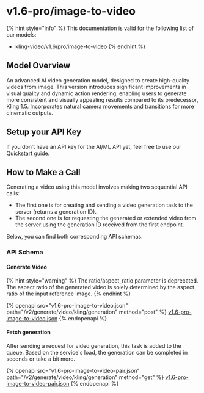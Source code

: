 # v1.6-pro/image-to-video

{% hint style="info" %}
This documentation is valid for the following list of our models:

* kling-video/v1.6/pro/image-to-video
{% endhint %}

## Model Overview

An advanced AI video generation model, designed to create high-quality videos from image. This version introduces significant improvements in visual quality and dynamic action rendering, enabling users to generate more consistent and visually appealing results compared to its predecessor, Kling 1.5. Incorporates natural camera movements and transitions for more cinematic outputs.

## Setup your API Key

If you don’t have an API key for the AI/ML API yet, feel free to use our [Quickstart guide](https://docs.aimlapi.com/quickstart/setting-up).

## How to Make a Call

Generating a video using this model involves making two sequential API calls:

* The first one is for creating and sending a video generation task to the server (returns a generation ID).&#x20;
* The second one is for requesting the generated or extended video from the server using the generation ID received from the first endpoint.&#x20;

Below, you can find both corresponding API schemas.

### API Schema

#### Generate Video

{% hint style="warning" %}
The ratio/aspect\_ratio parameter is deprecated. The aspect ratio of the generated video is solely determined by the aspect ratio of the input reference image.
{% endhint %}

{% openapi src="v1.6-pro-image-to-video.json" path="/v2/generate/video/kling/generation" method="post" %}
[v1.6-pro-image-to-video.json](v1.6-pro-image-to-video.json)
{% endopenapi %}

#### Fetch generation

After sending a request for video generation, this task is added to the queue. Based on the service's load, the generation can be completed in seconds or take a bit more.&#x20;

{% openapi src="v1.6-pro-image-to-video-pair.json" path="/v2/generate/video/kling/generation" method="get" %}
[v1.6-pro-image-to-video-pair.json](v1.6-pro-image-to-video-pair.json)
{% endopenapi %}

